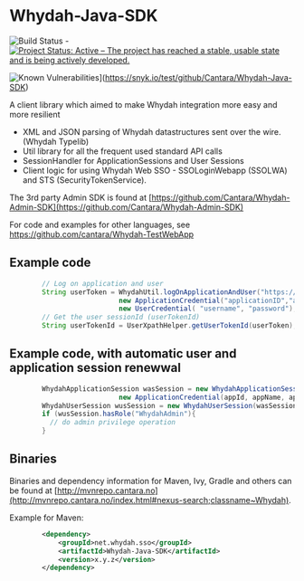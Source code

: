 Whydah-Java-SDK
===============

![Build Status](https://jenkins.capraconsulting.no/buildStatus/icon?job=Whydah-Java-SDK) - [![Project Status: Active – The project has reached a stable, usable state and is being actively developed.](http://www.repostatus.org/badges/latest/active.svg)](http://www.repostatus.org/#active) 

![Known Vulnerabilities](https://snyk.io/test/github/Cantara/Whydah-Java-SDK/badge.svg)](https://snyk.io/test/github/Cantara/Whydah-Java-SDK)


A client library which aimed to make Whydah integration more easy and more resilient

 * XML and JSON parsing of Whydah datastructures sent over the wire.  (Whydah Typelib)
 * Util library for all the frequent used standard API calls
 * SessionHandler for ApplicationSessions and User Sessions
 * Client logic for using Whydah Web SSO - SSOLoginWebapp (SSOLWA) and STS (SecurityTokenService).

The 3rd party Admin SDK is found at [https://github.com/Cantara/Whydah-Admin-SDK](https://github.com/Cantara/Whydah-Admin-SDK)

For code and examples for other languages, see <https://github.com/cantara/Whydah-TestWebApp>


## Example code

```java
        // Log on application and user
        String userToken = WhydahUtil.logOnApplicationAndUser("https://whydahdev.cantara.no/tokenservice/",\\
                           new ApplicationCredential("applicationID","applicationname","applicationSecret"),\\
                           new UserCredential( "username", "password");
        // Get the user sessionId (userTokenId)
        String userTokenId = UserXpathHelper.getUserTokenId(userToken);
```

## Example code, with automatic user and application session renewwal
```java
        WhydahApplicationSession wasSession = new WhydahApplicationSession(uTokenSUri, \\
                           new ApplicationCredential(appId, appName, appSecret));
        WhydahUserSession wusSession = new WhydahUserSession(wasSession,userCredential);
        if (wusSession.hasRole("WhydahAdmin"){
          // do admin privilege operation
        }
```

## Binaries

Binaries and dependency information for Maven, Ivy, Gradle and others can be found at [http://mvnrepo.cantara.no](http://mvnrepo.cantara.no/index.html#nexus-search;classname~Whydah).

Example for Maven:

```xml
        <dependency>
            <groupId>net.whydah.sso</groupId>
            <artifactId>Whydah-Java-SDK</artifactId>
            <version>x.y.z</version>
        </dependency>
```


